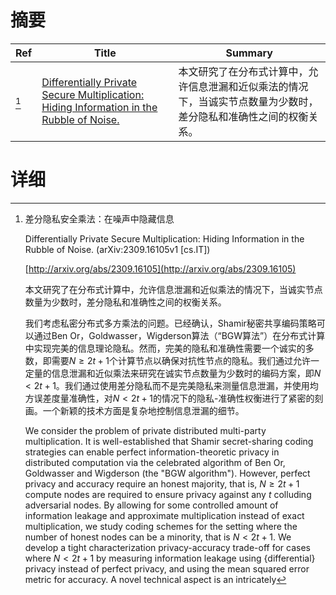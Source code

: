 # 摘要

| Ref | Title | Summary |
| --- | --- | --- |
| [^1] | [Differentially Private Secure Multiplication: Hiding Information in the Rubble of Noise.](http://arxiv.org/abs/2309.16105) | 本文研究了在分布式计算中，允许信息泄漏和近似乘法的情况下，当诚实节点数量为少数时，差分隐私和准确性之间的权衡关系。 |

# 详细

[^1]: 差分隐私安全乘法：在噪声中隐藏信息

    Differentially Private Secure Multiplication: Hiding Information in the Rubble of Noise. (arXiv:2309.16105v1 [cs.IT])

    [http://arxiv.org/abs/2309.16105](http://arxiv.org/abs/2309.16105)

    本文研究了在分布式计算中，允许信息泄漏和近似乘法的情况下，当诚实节点数量为少数时，差分隐私和准确性之间的权衡关系。

    

    我们考虑私密分布式多方乘法的问题。已经确认，Shamir秘密共享编码策略可以通过Ben Or，Goldwasser，Wigderson算法（“BGW算法”）在分布式计算中实现完美的信息理论隐私。然而，完美的隐私和准确性需要一个诚实的多数，即需要$N \geq 2t+1$个计算节点以确保对抗性节点的隐私。我们通过允许一定量的信息泄漏和近似乘法来研究在诚实节点数量为少数时的编码方案，即$N< 2t+1$。我们通过使用差分隐私而不是完美隐私来测量信息泄漏，并使用均方误差度量准确性，对$N < 2t+1$的情况下的隐私-准确性权衡进行了紧密的刻画。一个新颖的技术方面是复杂地控制信息泄漏的细节。

    We consider the problem of private distributed multi-party multiplication. It is well-established that Shamir secret-sharing coding strategies can enable perfect information-theoretic privacy in distributed computation via the celebrated algorithm of Ben Or, Goldwasser and Wigderson (the "BGW algorithm"). However, perfect privacy and accuracy require an honest majority, that is, $N \geq 2t+1$ compute nodes are required to ensure privacy against any $t$ colluding adversarial nodes. By allowing for some controlled amount of information leakage and approximate multiplication instead of exact multiplication, we study coding schemes for the setting where the number of honest nodes can be a minority, that is $N< 2t+1.$ We develop a tight characterization privacy-accuracy trade-off for cases where $N < 2t+1$ by measuring information leakage using {differential} privacy instead of perfect privacy, and using the mean squared error metric for accuracy. A novel technical aspect is an intricately 
    

